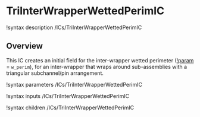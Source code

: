 # TriInterWrapperWettedPerimIC

!syntax description /ICs/TriInterWrapperWettedPerimIC

## Overview

<!-- -->

This IC creates an initial field for the inter-wrapper wetted perimeter ([!param](/ICs/TriInterWrapperWettedPerimIC/variable) = `w_perim`), for an inter-wrapper that wraps around sub-assemblies with a triangular subchannel/pin arrangement.

!syntax parameters /ICs/TriInterWrapperWettedPerimIC

!syntax inputs /ICs/TriInterWrapperWettedPerimIC

!syntax children /ICs/TriInterWrapperWettedPerimIC
